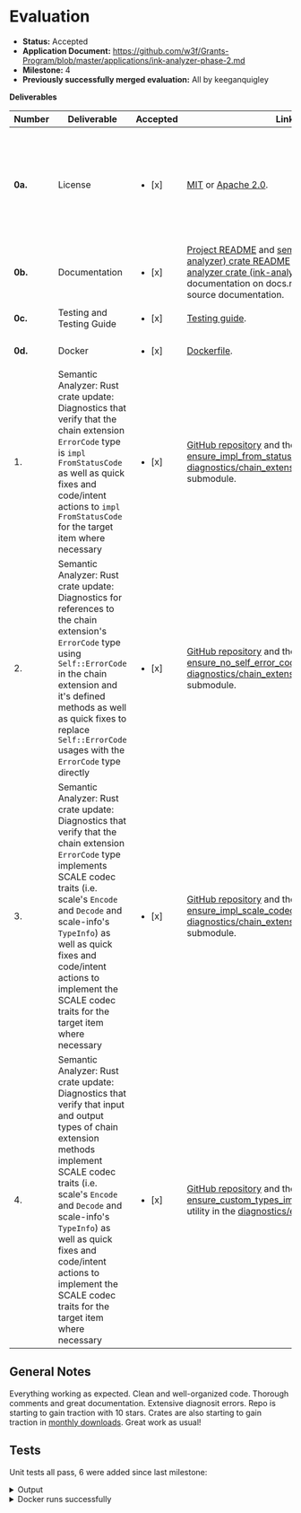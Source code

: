 # Evaluation

- **Status:** Accepted
- **Application Document:** https://github.com/w3f/Grants-Program/blob/master/applications/ink-analyzer-phase-2.md
- **Milestone:** 4
- **Previously successfully merged evaluation:** All by keeganquigley

**Deliverables**

| Number  | Deliverable                                                                                                                                                                                                                                                                                                                               | Accepted | Link                                                                                                                                                                                                                                                                                                                                                                                                                                                                           | Notes                                                                                                                                                                                                                                                                                                                                                                                                                                                                                                                                                                                                                                                                                                                                                                                                                                                                                                                                                                                                                                                                                                                                                                                                                                                                         |
|---------|-------------------------------------------------------------------------------------------------------------------------------------------------------------------------------------------------------------------------------------------------------------------------------------------------------------------------------------------| ------------------------ | --------------------------------------------------------------------------------------------------------------------------------------------------------------------------------------------------------------------------------------------------------------------------------------------------------------------------------------------------------------------------------------------------------------------------------------------------------------------------------|-------------------------------------------------------------------------------------------------------------------------------------------------------------------------------------------------------------------------------------------------------------------------------------------------------------------------------------------------------------------------------------------------------------------------------------------------------------------------------------------------------------------------------------------------------------------------------------------------------------------------------------------------------------------------------------------------------------------------------------------------------------------------------------------------------------------------------------------------------------------------------------------------------------------------------------------------------------------------------------------------------------------------------------------------------------------------------------------------------------------------------------------------------------------------------------------------------------------------------------------------------------------------------|
| **0a.** | License                                                                                                                                                                                                                                                                                                                                   | <ul><li>[x] </li></ul> | [MIT](https://github.com/ink-analyzer/ink-analyzer/blob/master/LICENSE-MIT) or [Apache 2.0](https://github.com/ink-analyzer/ink-analyzer/blob/master/LICENSE-APACHE).                                                                                                                                                                                                                                                                                                          | Dual-licensed under either of MIT or Apache 2.0 licenses at the downstream user's option.                                                                                                                                                                                                                                                                                                                                                                                                                                                                                                                                                                                                                                                                                                                                                                                                                                                                                                                                                                                                                                                                                                                                                                                     |
| **0b.** | Documentation                                                                                                                                                                                                                                                                                                                             | <ul><li>[x] </li></ul> |[Project README](https://github.com/ink-analyzer/ink-analyzer#readme) and [semantic analyzer (ink-analyzer) crate README](https://github.com/ink-analyzer/ink-analyzer/tree/master/crates/analyzer#readme) on GitHub, [semantic analyzer crate (ink-analyzer) rustdoc](https://docs.rs/ink-analyzer/latest/ink_analyzer/) documentation on docs.rs and extensive inline source documentation.                                                                                  | Ok.                                                                                                                                                                                                                                                                                                                                                                                                                                                                                                                                                                                                                                                                                                                                                                                                                                                                                                                                                        |
| **0c.** | Testing and Testing Guide                                                                                                                                                                                                                                                                                                                 | <ul><li>[x] </li></ul> | [Testing guide](https://github.com/ink-analyzer/ink-analyzer#testing).                                                                                                                                                                                                                                                                                                                                                                                                         | Ok. |
| **0d.** | Docker                                                                                                                                                                                                                                                                                                                                    | <ul><li>[x] </li></ul> | [Dockerfile](https://github.com/ink-analyzer/ink-analyzer/blob/master/Dockerfile).                                                                                                                                                                                                                                                                                                                                                                                             | Ok.                                                                                                                                                                                                                                                                                                                                                                                                                                                                                                                                                                                                                                                                                                                                                                                                                                                                                                                                                                                                                                                                                                                                                                                                                                                                              |
| 1.      | Semantic Analyzer: Rust crate update: Diagnostics that verify that the chain extension `ErrorCode` type is `impl FromStatusCode` as well as quick fixes and code/intent actions to `impl FromStatusCode` for the target item where necessary                                                                                              | <ul><li>[x] </li></ul> | [GitHub repository](https://github.com/ink-analyzer/ink-analyzer) and the [ensure_impl_from_status_code](https://github.com/ink-analyzer/ink-analyzer/blob/analyzer-v0.8.17/crates/analyzer/src/analysis/diagnostics/chain_extension/error_code.rs#L88-L106) utility in the [diagnostics/chain_extension/error_code](https://github.com/ink-analyzer/ink-analyzer/blob/analyzer-v0.8.17/crates/analyzer/src/analysis/diagnostics/chain_extension/error_code.rs) submodule.     | Ok.                 |
| 2.      | Semantic Analyzer: Rust crate update: Diagnostics for references to the chain extension's `ErrorCode` type using `Self::ErrorCode` in the chain extension and it's defined methods as well as quick fixes to replace `Self::ErrorCode` usages with the `ErrorCode` type directly                                                          | <ul><li>[x] </li></ul> | [GitHub repository](https://github.com/ink-analyzer/ink-analyzer) and the [ensure_no_self_error_code_usage](https://github.com/ink-analyzer/ink-analyzer/blob/analyzer-v0.8.17/crates/analyzer/src/analysis/diagnostics/chain_extension/error_code.rs#L119-L152) utility in the [diagnostics/chain_extension/error_code](https://github.com/ink-analyzer/ink-analyzer/blob/analyzer-v0.8.17/crates/analyzer/src/analysis/diagnostics/chain_extension/error_code.rs) submodule. | Ok.                                               |
| 3.      | Semantic Analyzer: Rust crate update: Diagnostics that verify that the chain extension `ErrorCode` type implements SCALE codec traits (i.e. scale's `Encode` and `Decode` and scale-info's `TypeInfo`) as well as quick fixes and code/intent actions to implement the SCALE codec traits for the target item where necessary             | <ul><li>[x] </li></ul> | [GitHub repository](https://github.com/ink-analyzer/ink-analyzer) and the [ensure_impl_scale_codec_traits](https://github.com/ink-analyzer/ink-analyzer/blob/analyzer-v0.8.17/crates/analyzer/src/analysis/diagnostics/chain_extension/error_code.rs#L108-L117) utility in the [diagnostics/chain_extension/error_code](https://github.com/ink-analyzer/ink-analyzer/blob/analyzer-v0.8.17/crates/analyzer/src/analysis/diagnostics/chain_extension/error_code.rs) submodule.  | Ok.                                      |
| 4.      | Semantic Analyzer: Rust crate update: Diagnostics that verify that input and output types of chain extension methods implement SCALE codec traits (i.e. scale's `Encode` and `Decode` and scale-info's `TypeInfo`) as well as quick fixes and code/intent actions to implement the SCALE codec traits for the target item where necessary | <ul><li>[x] </li></ul> | [GitHub repository](https://github.com/ink-analyzer/ink-analyzer) and the [ensure_custom_types_impl_scale_codec_traits](https://github.com/ink-analyzer/ink-analyzer/blob/analyzer-v0.8.17/crates/analyzer/src/analysis/diagnostics/extension.rs#L50-L106) utility in the [diagnostics/extension](https://github.com/ink-analyzer/ink-analyzer/blob/analyzer-v0.8.17/crates/analyzer/src/analysis/diagnostics/extension.rs) submodule.                                         | Ok.

## General Notes

Everything working as expected. Clean and well-organized code. Thorough comments and great documentation. Extensive diagnosit errors. Repo is starting to gain traction with 10 stars. Crates are also starting to gain traction in [monthly downloads](https://lib.rs/crates/ink-analyzer). Great work as usual!

## Tests

Unit tests all pass, 6 were added since last milestone:

<details>
  <summary>Output</summary>

```rust
running 157 tests
test analysis::completions::tests::argument_completions_works ... ok
test analysis::actions::attr::tests::actions_works ... ok
test analysis::completions::tests::macro_completions_works ... ok
test analysis::actions::item::tests::actions_works ... ok
test analysis::diagnostics::chain_extension::error_code::tests::missing_impl_scale_codec_traits_fails ... ok
test analysis::diagnostics::chain_extension::error_code::tests::no_impl_from_status_code_fails ... ok
test analysis::actions::item::tests::is_focused_on_item_declaration_and_body_works ... ok
test analysis::diagnostics::chain_extension::error_code::tests::impl_from_status_code_works ... ok
test analysis::diagnostics::chain_extension::error_code::tests::self_error_code_usage_fails ... ok
test analysis::diagnostics::chain_extension::error_code::tests::unresolvable_error_code_fails ... ok
test analysis::diagnostics::chain_extension::error_code::tests::no_self_error_code_usage_works ... ok
test analysis::diagnostics::chain_extension::tests::invalid_quasi_direct_descendant_fails ... ok
test analysis::diagnostics::chain_extension::tests::invalid_trait_items_fails ... ok
test analysis::diagnostics::chain_extension::tests::invalid_trait_properties_fails ... ok
test analysis::diagnostics::chain_extension::tests::missing_error_code_type_fails ... ok
test analysis::diagnostics::chain_extension::tests::multiple_error_code_types_fails ... ok
test analysis::diagnostics::chain_extension::error_code::tests::resolvable_error_code_works ... ok
test analysis::diagnostics::chain_extension::tests::compound_diagnostic_works ... ok
test analysis::diagnostics::chain_extension::tests::non_overlapping_ids_works ... ok
test analysis::diagnostics::chain_extension::tests::overlapping_ids_fails ... ok
test analysis::diagnostics::chain_extension::tests::one_error_code_type_works ... ok
test analysis::diagnostics::chain_extension::tests::valid_quasi_direct_descendant_works ... ok
test analysis::diagnostics::chain_extension::tests::valid_trait_properties_works ... ok
test analysis::diagnostics::constructor::tests::ink_descendants_fails ... ok
test analysis::diagnostics::constructor::tests::invalid_callable_fails ... ok
test analysis::diagnostics::constructor::tests::missing_return_type_fails ... ok
test analysis::diagnostics::chain_extension::tests::valid_trait_items_works ... ok
test analysis::diagnostics::chain_extension::error_code::tests::impl_scale_codec_traits_works ... ok
test analysis::diagnostics::constructor::tests::no_ink_descendants_works ... ok
test analysis::diagnostics::constructor::tests::no_self_receiver_works ... ok
test analysis::diagnostics::constructor::tests::self_receiver_fails ... ok
test analysis::diagnostics::constructor::tests::compound_diagnostic_works ... ok
test analysis::diagnostics::constructor::tests::return_type_works ... ok
test analysis::diagnostics::constructor::tests::valid_callable_works ... ok
test analysis::diagnostics::contract::tests::invalid_quasi_direct_descendant_fails ... ok
test analysis::diagnostics::contract::tests::missing_constructor_fails ... ok
test analysis::diagnostics::contract::tests::missing_message_fails ... ok
test analysis::diagnostics::contract::tests::missing_storage_fails ... ok
test analysis::diagnostics::contract::tests::multiple_storage_items_fails ... ok
test analysis::diagnostics::contract::tests::multiple_wildcard_selectors_fails ... ok
test analysis::diagnostics::contract::tests::non_impl_parent_for_callables_fails ... ok
test analysis::diagnostics::contract::tests::non_mod_fails ... ok
test analysis::diagnostics::contract::tests::inline_mod_works ... ok
test analysis::diagnostics::contract::tests::non_overlapping_selectors_works ... ok
test analysis::diagnostics::contract::tests::one_or_multiple_constructors_works ... ok
test analysis::diagnostics::contract::tests::one_or_multiple_messages_works ... ok
test analysis::diagnostics::contract::tests::one_or_no_wildcard_selectors_works ... ok
test analysis::diagnostics::contract::tests::out_of_line_mod_fails ... ok
test analysis::diagnostics::contract::tests::overlapping_selectors_fails ... ok
test analysis::diagnostics::contract::tests::one_storage_item_works ... ok
test analysis::diagnostics::contract::tests::root_items_not_in_root_fails ... ok
test analysis::diagnostics::contract::tests::valid_quasi_direct_descendant_works ... ok
test analysis::diagnostics::environment::tests::env_impl_environment_and_default_works ... ok
test analysis::diagnostics::environment::tests::env_no_impl_environment_fails ... ok
test analysis::diagnostics::environment::tests::resolvable_and_default_env_works ... ok
test analysis::diagnostics::environment::tests::unresolvable_env_fails ... ok
test analysis::diagnostics::event::tests::cfg_field_fails ... ok
test analysis::diagnostics::event::tests::compound_diagnostic_works ... ok
test analysis::diagnostics::event::tests::contract_parent_works ... ok
test analysis::diagnostics::event::tests::ink_topic_field_works ... ok
test analysis::diagnostics::event::tests::non_cfg_field_works ... ok
test analysis::diagnostics::event::tests::non_contract_parent_fails ... ok
test analysis::diagnostics::event::tests::non_pub_struct_fails ... ok
test analysis::diagnostics::event::tests::non_topic_ink_field_fails ... ok
test analysis::diagnostics::event::tests::pub_struct_works ... ok
test analysis::diagnostics::event::tests::struct_with_generics_fails ... ok
test analysis::diagnostics::event::tests::struct_with_no_generics_works ... ok
test analysis::diagnostics::extension::tests::compound_diagnostic_works ... ok
test analysis::diagnostics::extension::tests::custom_types_missing_impl_scale_codec_traits_fails ... ok
test analysis::diagnostics::extension::tests::ink_descendants_fails ... ok
test analysis::diagnostics::extension::tests::invalid_fn_fails ... ok
test analysis::diagnostics::extension::tests::no_custom_types_or_impl_scale_codec_traits_works ... ok
test analysis::diagnostics::extension::tests::no_ink_descendants_works ... ok
test analysis::diagnostics::extension::tests::no_self_receiver_works ... ok
test analysis::diagnostics::extension::tests::self_receiver_fails ... ok
test analysis::diagnostics::extension::tests::valid_fn_works ... ok
test analysis::diagnostics::file::tests::invalid_quasi_direct_descendant_fails ... ok
test analysis::diagnostics::file::tests::multiple_contract_definitions_fails ... ok
test analysis::diagnostics::file::tests::no_contract_definitions_works ... ok
test analysis::diagnostics::file::tests::one_contract_definition_works ... ok
test analysis::diagnostics::file::tests::valid_quasi_direct_descendant_works ... ok
test analysis::diagnostics::ink_e2e_test::tests::compound_diagnostic_works ... ok
test analysis::diagnostics::ink_e2e_test::tests::fn_works ... ok
test analysis::diagnostics::ink_e2e_test::tests::ink_descendants_fails ... ok
test analysis::diagnostics::ink_e2e_test::tests::no_ink_descendants_works ... ok
test analysis::diagnostics::ink_e2e_test::tests::non_fn_fails ... ok
test analysis::diagnostics::ink_impl::tests::annotated_or_contains_callables_works ... ok
test analysis::diagnostics::ink_impl::tests::compound_diagnostic_works ... ok
test analysis::diagnostics::ink_impl::tests::impl_parent_for_callables_works ... ok
test analysis::diagnostics::ink_impl::tests::impl_works ... ok
test analysis::diagnostics::ink_impl::tests::invalid_impl_properties_fails ... ok
test analysis::diagnostics::ink_impl::tests::invalid_quasi_direct_descendant_fails ... ok
test analysis::diagnostics::ink_impl::tests::invalid_trait_definition_impl_fails ... ok
test analysis::diagnostics::ink_impl::tests::missing_annotation_and_no_callables_ignored ... ok
test analysis::diagnostics::ink_impl::tests::non_impl_fails ... ok
test analysis::diagnostics::ink_impl::tests::non_impl_parent_for_callables_fails ... ok
test analysis::diagnostics::ink_impl::tests::valid_impl_properties_works ... ok
test analysis::diagnostics::ink_impl::tests::valid_quasi_direct_descendant_works ... ok
test analysis::diagnostics::ink_impl::tests::valid_trait_definition_impl_works ... ok
test analysis::diagnostics::ink_test::tests::compound_diagnostic_works ... ok
test analysis::diagnostics::ink_test::tests::fn_works ... ok
test analysis::diagnostics::ink_test::tests::ink_descendants_fails ... ok
test analysis::diagnostics::ink_test::tests::no_ink_descendants_works ... ok
test analysis::diagnostics::ink_test::tests::non_fn_fails ... ok
test analysis::diagnostics::contract::tests::impl_parent_for_callables_works ... ok
test analysis::diagnostics::message::tests::ink_descendants_fails ... ok
test analysis::diagnostics::message::tests::invalid_callable_fails ... ok
test analysis::diagnostics::message::tests::compound_diagnostic_works ... ok
test analysis::diagnostics::message::tests::non_self_ref_receiver_fails ... ok
test analysis::diagnostics::message::tests::no_ink_descendants_works ... ok
test analysis::diagnostics::message::tests::non_self_return_type_works ... ok
test analysis::diagnostics::message::tests::self_return_type_fails ... ok
test analysis::diagnostics::message::tests::self_ref_receiver_works ... ok
test analysis::diagnostics::storage::tests::compound_diagnostic_works ... ok
test analysis::diagnostics::storage::tests::contract_parent_works ... ok
test analysis::diagnostics::storage::tests::ink_descendants_fails ... ok
test analysis::diagnostics::storage::tests::no_ink_descendants_works ... ok
test analysis::diagnostics::storage::tests::non_contract_parent_fails ... ok
test analysis::diagnostics::storage::tests::non_pub_struct_fails ... ok
test analysis::diagnostics::storage::tests::pub_struct_works ... ok
test analysis::diagnostics::storage_item::tests::adt_works ... ok
test analysis::diagnostics::storage_item::tests::compound_diagnostic_works ... ok
test analysis::diagnostics::storage_item::tests::ink_descendants_fails ... ok
test analysis::diagnostics::storage_item::tests::no_ink_descendants_works ... ok
test analysis::diagnostics::storage_item::tests::non_adt_fails ... ok
test analysis::diagnostics::topic::tests::compound_diagnostic_works ... ok
test analysis::diagnostics::topic::tests::non_struct_field_fails ... ok
test analysis::diagnostics::topic::tests::struct_field_works ... ok
test analysis::diagnostics::message::tests::valid_callable_works ... ok
test analysis::diagnostics::trait_definition::tests::invalid_quasi_direct_descendant_fails ... ok
test analysis::diagnostics::trait_definition::tests::invalid_trait_items_fails ... ok
test analysis::diagnostics::trait_definition::tests::invalid_trait_properties_fails ... ok
test analysis::diagnostics::trait_definition::tests::missing_message_fails ... ok
test analysis::diagnostics::trait_definition::tests::multiple_messages_works ... ok
test analysis::diagnostics::trait_definition::tests::one_message_works ... ok
test analysis::diagnostics::trait_definition::tests::compound_diagnostic_works ... ok
test analysis::diagnostics::trait_definition::tests::valid_quasi_direct_descendant_works ... ok
test analysis::diagnostics::trait_definition::tests::valid_trait_properties_works ... ok
test analysis::diagnostics::trait_definition::tests::valid_trait_items_works ... ok
test analysis::diagnostics::utils::tests::conflicting_attributes_and_arguments_fails ... ok
test analysis::diagnostics::utils::tests::duplicate_attributes_and_arguments_fails ... ok
test analysis::diagnostics::utils::tests::identifiers_not_prefixed_with_ink_works ... ok
test analysis::diagnostics::utils::tests::identifiers_prefixed_with_ink_fails ... ok
test analysis::diagnostics::utils::tests::invalid_attribute_argument_format_and_value_type_fails ... ok
test analysis::diagnostics::utils::tests::known_ink_attributes_works ... ok
test analysis::diagnostics::utils::tests::no_conflicting_attributes_and_arguments_works ... ok
test analysis::diagnostics::utils::tests::unknown_ink_attributes_fails ... ok
test analysis::diagnostics::utils::tests::no_duplicate_attributes_and_arguments_works ... ok
test analysis::diagnostics::utils::tests::valid_attribute_argument_format_and_value_type_works ... ok
test analysis::inlay_hints::tests::inlay_hints_works ... ok
test analysis::hover::tests::hover_works ... ok
test codegen::tests::invalid_project_name_fails ... ok
test analysis::signature_help::tests::signature_help_works ... ok
test resolution::tests::external_crate_item_path_resolution_works ... ok
test codegen::tests::valid_project_name_works ... ok
test analysis::diagnostics::contract::tests::root_items_in_root_works ... ok
test analysis::diagnostics::contract::tests::compound_diagnostic_works ... ok

test result: ok. 157 passed; 0 failed; 0 ignored; 0 measured; 0 filtered out; finished in 43.50s

     Running tests/actions.rs (target/debug/deps/actions-30cfd75087ad5ef6)

running 1 test
test actions_works ... ok

test result: ok. 1 passed; 0 failed; 0 ignored; 0 measured; 0 filtered out; finished in 41.76s

     Running tests/completions.rs (target/debug/deps/completions-d2f6b7a7352c9cfb)

running 1 test
test completions_works ... ok

test result: ok. 1 passed; 0 failed; 0 ignored; 0 measured; 0 filtered out; finished in 2.04s

     Running tests/diagnostics.rs (target/debug/deps/diagnostics-dbb823044b5944bc)

running 1 test
test diagnostics_works ... ok

test result: ok. 1 passed; 0 failed; 0 ignored; 0 measured; 0 filtered out; finished in 46.17s

     Running tests/hover.rs (target/debug/deps/hover-f8259af786a5b8e2)

running 1 test
test hover_works ... ok

test result: ok. 1 passed; 0 failed; 0 ignored; 0 measured; 0 filtered out; finished in 2.43s

     Running tests/inlay_hints.rs (target/debug/deps/inlay_hints-7921a62e69eb48d7)

running 1 test
test inlay_hints_works ... ok

test result: ok. 1 passed; 0 failed; 0 ignored; 0 measured; 0 filtered out; finished in 0.82s

     Running tests/signature_help.rs (target/debug/deps/signature_help-d8cbc0b04fbfe55c)

running 1 test
test signature_help_works ... ok

test result: ok. 1 passed; 0 failed; 0 ignored; 0 measured; 0 filtered out; finished in 1.45s

     Running unittests src/lib.rs (target/debug/deps/ink_analyzer_ir-a7af39ffe8cdba0d)

running 39 tests
test attrs::meta::separator::tests::cast_works ... ok
test attrs::meta::name::tests::cast_works ... ok
test attrs::meta::value::tests::cast_works ... ok
test attrs::parser::tests::parse_ink_args_works ... ok
test attrs::parser::tests::sort_ink_args_works ... ok
test chain_extension::tests::cast_works ... ok
test environment::tests::cast_arg_works ... ok
test attrs::tests::cast_ink_attribute_works ... ok
test event::tests::cast_works ... ok
test constructor::tests::cast_works ... ok
test ink_e2e_test::tests::cast_works ... ok
test extension::tests::cast_works ... ok
test ink_test::tests::cast_works ... ok
test file::tests::parse_works ... ok
test selector::tests::cast_arg_works ... ok
test message::tests::cast_works ... ok
test storage::tests::cast_works ... ok
test storage_item::tests::cast_works ... ok
test topic::tests::cast_works ... ok
test trait_definition::tests::cast_works ... ok
test tree::ast_ext::tests::parent_ast_item_works ... ok
test selector::tests::compose_works ... ok
test tree::item_at_offset::tests::focused_token_and_affixes_works ... ok
test ink_impl::tests::cast_works ... ok
test tree::item_at_offset::tests::parent_variants_works ... ok
test tree::item_at_offset::tests::probable_and_normalized_parent_variants_works ... ok
test tree::item_at_offset::tests::prev_and_next_token_variants_works ... ok
test tree::utils::tests::ink_arg_by_kind_works ... ok
test tree::utils::tests::ink_args_works ... ok
test tree::utils::tests::ink_attrs_ancestors_works ... ok
test tree::utils::tests::ink_attrs_closest_ancestors_works ... ok
test tree::utils::tests::ink_attrs_closest_descendants_works ... ok
test contract::tests::cast_works ... ok
test tree::ast_ext::tests::resolve_item_works ... ok
test tree::utils::tests::ink_attrs_in_scope_works ... ok
test tree::utils::tests::ink_attrs_descendants_works ... ok
test tree::utils::tests::ink_attrs_works ... ok
test tree::utils::tests::ink_impl_closest_descendants_works ... ok
test tree::utils::tests::ink_callable_closest_descendants_works ... ok

test result: ok. 39 passed; 0 failed; 0 ignored; 0 measured; 0 filtered out; finished in 0.08s

     Running unittests src/lib.rs (target/debug/deps/ink_analyzer_macro-b7242eed5fc31043)

running 9 tests
test entity::tests::ast_only_works ... ok
test entity::tests::arg_kind_entity_works ... ok
test entity::tests::call_entity_works ... ok
test entity::tests::descendant_fields_works ... ok
test entity::tests::invalid_macro_args_fails ... ok
test entity::tests::invalid_initializer_args_fails ... ok
test entity::tests::initializer_attributes_works ... ok
test entity::tests::no_ast_field_fails ... ok
test entity::tests::macro_kind_entity_works ... ok

test result: ok. 9 passed; 0 failed; 0 ignored; 0 measured; 0 filtered out; finished in 0.00s

     Running unittests src/lib.rs (target/debug/deps/ink_lsp_server-97f19d7c98a2c0c1)

running 23 tests
test dispatch::handlers::notification::tests::handle_did_open_text_document_works ... ok
test dispatch::handlers::notification::tests::handle_did_change_text_document_works ... ok
test dispatch::handlers::notification::tests::handle_did_close_text_document_works ... ok
test dispatch::handlers::request::tests::handle_completion_works ... ok
test dispatch::handlers::request::tests::handle_code_action_works ... ok
test dispatch::handlers::request::tests::handle_hover_works ... ok
test dispatch::handlers::request::tests::handle_execute_command_new_project_works ... ok
test dispatch::handlers::request::tests::handle_signature_help_works ... ok
test dispatch::handlers::request::tests::handle_inlay_hint_works ... ok
test dispatch::routers::request::tests::request_router_works ... ok
test dispatch::routers::notification::tests::request_router_works ... ok
test initialize::tests::server_capabilities_works ... ok
test memory::tests::memory_works ... ok
test translator::from_lsp::tests::offset_works ... ok
test dispatch::tests::main_loop_and_dispatcher_works ... ok
test initialize::tests::initialize_works ... ok
test utils::tests::can_create_project_via_workspace_edit_works ... ok
test translator::to_lsp::tests::position_works ... ok
test utils::tests::position_encoding_works ... ok
test utils::tests::code_actions_kinds_works ... ok
test utils::tests::signature_support_works ... ok
test utils::tests::snippet_support_works ... ok
test dispatch::actions::tests::publish_diagnostics_works ... ok

test result: ok. 23 passed; 0 failed; 0 ignored; 0 measured; 0 filtered out; finished in 0.01s

     Running unittests src/main.rs (target/debug/deps/ink_lsp_server-ff9be6128a2f0a89)

running 0 tests

test result: ok. 0 passed; 0 failed; 0 ignored; 0 measured; 0 filtered out; finished in 0.00s

     Running tests/actions.rs (target/debug/deps/actions-fadb399c74fe59c2)

running 1 test
test actions_works has been running for over 60 seconds
test actions_works ... ok

test result: ok. 1 passed; 0 failed; 0 ignored; 0 measured; 0 filtered out; finished in 261.21s

     Running tests/commands.rs (target/debug/deps/commands-ec2042358ad2cef2)

running 1 test
test create_project_command_works ... ok

test result: ok. 1 passed; 0 failed; 0 ignored; 0 measured; 0 filtered out; finished in 0.00s

     Running tests/completions.rs (target/debug/deps/completions-e021a785290b58de)

running 1 test
test completions_works ... ok

test result: ok. 1 passed; 0 failed; 0 ignored; 0 measured; 0 filtered out; finished in 28.96s

     Running tests/diagnostics.rs (target/debug/deps/diagnostics-866e387e7e47109a)

running 1 test
test diagnostics_works ... ok

test result: ok. 1 passed; 0 failed; 0 ignored; 0 measured; 0 filtered out; finished in 46.29s

     Running tests/hover.rs (target/debug/deps/hover-0ae218aabc866c22)

running 1 test
test hover_works ... ok

test result: ok. 1 passed; 0 failed; 0 ignored; 0 measured; 0 filtered out; finished in 33.19s

     Running tests/inlay_hints.rs (target/debug/deps/inlay_hints-436f82a7a3724f3a)

running 1 test
test inlay_hints_works ... ok

test result: ok. 1 passed; 0 failed; 0 ignored; 0 measured; 0 filtered out; finished in 10.75s

     Running tests/signature_help.rs (target/debug/deps/signature_help-deafb5d4566b0b6f)

running 1 test
test signature_help_works ... ok

test result: ok. 1 passed; 0 failed; 0 ignored; 0 measured; 0 filtered out; finished in 21.32s

     Running unittests src/lib.rs (target/debug/deps/test_utils-114757a246e6fbb6)

running 1 test
test tests::offset_at_variants_works ... ok

test result: ok. 1 passed; 0 failed; 0 ignored; 0 measured; 0 filtered out; finished in 0.00s

   Doc-tests ink-analyzer

running 1 test
test crates/analyzer/src/lib.rs - (line 7) ... ok

test result: ok. 1 passed; 0 failed; 0 ignored; 0 measured; 0 filtered out; finished in 0.22s

   Doc-tests ink-analyzer-ir

running 1 test
test crates/ir/src/lib.rs - (line 7) ... ok

test result: ok. 1 passed; 0 failed; 0 ignored; 0 measured; 0 filtered out; finished in 0.19s

   Doc-tests ink-analyzer-macro

running 2 tests
test crates/macro/src/lib.rs - entity (line 77) ... ok
test crates/macro/src/lib.rs - (line 6) ... ok

test result: ok. 2 passed; 0 failed; 0 ignored; 0 measured; 0 filtered out; finished in 0.22s

   Doc-tests ink-lsp-server

running 0 tests

test result: ok. 0 passed; 0 failed; 0 ignored; 0 measured; 0 filtered out; finished in 0.00s

   Doc-tests test-utils

running 0 tests

test result: ok. 0 passed; 0 failed; 0 ignored; 0 measured; 0 filtered out; finished in 0.00s
```
</details>

<details>
  <summary>Docker runs successfully</summary>

```sh
ubuntu@ip-172-31-17-145:~/ink-analyzer$ docker build -t ink-analyzer .
[+] Building 22.9s (8/8) FINISHED                                                                                                              docker:default
 => [internal] load .dockerignore                                                                                                                        0.1s
 => => transferring context: 475B                                                                                                                        0.0s
 => [internal] load build definition from Dockerfile                                                                                                     0.1s
 => => transferring dockerfile: 244B                                                                                                                     0.0s
 => [internal] load metadata for docker.io/library/rust:1-slim-bullseye                                                                                  1.5s
 => [1/3] FROM docker.io/library/rust:1-slim-bullseye@sha256:9aef12d1916584a53d7be82f913173357ced74d0d9f437c037587491c6381d03                            8.8s
 => => resolve docker.io/library/rust:1-slim-bullseye@sha256:9aef12d1916584a53d7be82f913173357ced74d0d9f437c037587491c6381d03                            0.0s
 => => sha256:0e0969fcaa8240e1eeb53f9f5d4ddd1bf89a2c9971c9cbe455eba0e66eeefb53 31.42MB / 31.42MB                                                         0.7s
 => => sha256:9aef12d1916584a53d7be82f913173357ced74d0d9f437c037587491c6381d03 4.85kB / 4.85kB                                                           0.0s
 => => sha256:9dd4dcbeb459b06143275e94fe820435b9ae20fdd2fbff463a8868e95247b77d 1.06kB / 1.06kB                                                           0.0s
 => => sha256:9213befbd899c3957de027541e6c34fc46409ce6b564c06bfb282edaba6821ee 2.67kB / 2.67kB                                                           0.0s
 => => sha256:f72d62086ab2c03ed4a3200c56c9d4e149522c580cec6cc6e81d750302c7267b 237.21MB / 237.21MB                                                       3.2s
 => => extracting sha256:0e0969fcaa8240e1eeb53f9f5d4ddd1bf89a2c9971c9cbe455eba0e66eeefb53                                                                2.0s
 => => extracting sha256:f72d62086ab2c03ed4a3200c56c9d4e149522c580cec6cc6e81d750302c7267b                                                                5.3s
 => [internal] load build context                                                                                                                        0.2s
 => => transferring context: 3.41MB                                                                                                                      0.1s
 => [2/3] WORKDIR /app                                                                                                                                  12.2s
 => [3/3] COPY . .                                                                                                                                       0.2s
 => exporting to image                                                                                                                                   0.1s
 => => exporting layers                                                                                                                                  0.1s
 => => writing image sha256:40a08e315ff51323cba8a8019cbac94b0b04c12377b4a971b898353d6a95e399                                                             0.0s
 => => naming to docker.io/library/ink-analyzer                                                                                                          0.0s
ubuntu@ip-172-31-17-145:~/ink-analyzer$ 
```
</details>

